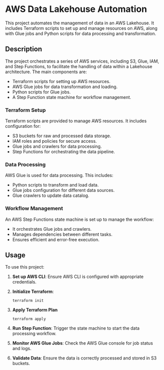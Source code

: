 # AWS Data Lakehouse Automation

This project automates the management of data in an AWS Lakehouse. It includes Terraform scripts to set up and manage resources on AWS, along with Glue jobs and Python scripts for data processing and transformation.

## Description

The project orchestrates a series of AWS services, including S3, Glue, IAM, and Step Functions, to facilitate the handling of data within a Lakehouse architecture. The main components are:

- Terraform scripts for setting up AWS resources.
- AWS Glue jobs for data transformation and loading.
- Python scripts for Glue jobs.
- A Step Function state machine for workflow management.

### Terraform Setup

Terraform scripts are provided to manage AWS resources. It includes configuration for:

- S3 buckets for raw and processed data storage.
- IAM roles and policies for secure access.
- Glue jobs and crawlers for data processing.
- Step Functions for orchestrating the data pipeline.

### Data Processing

AWS Glue is used for data processing. This includes:

- Python scripts to transform and load data.
- Glue jobs configuration for different data sources.
- Glue crawlers to update data catalog.

### Workflow Management

An AWS Step Functions state machine is set up to manage the workflow:

- It orchestrates Glue jobs and crawlers.
- Manages dependencies between different tasks.
- Ensures efficient and error-free execution.

## Usage

To use this project:

1. **Set up AWS CLI**: Ensure AWS CLI is configured with appropriate credentials.

2. **Initialize Terraform**:
   ```
   terraform init
   ```

3. **Apply Terraform Plan**
    ```
    terraform apply
    ```

4. **Run Step Function**: Trigger the state machine to start the data processing workflow.

5. **Monitor AWS Glue Jobs**: Check the AWS Glue console for job status and logs.

6. **Validate Data**: Ensure the data is correctly processed and stored in S3 buckets.

